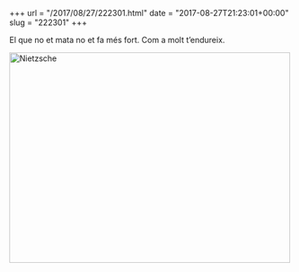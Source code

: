 +++
url = "/2017/08/27/222301.html"
date = "2017-08-27T21:23:01+00:00"
slug = "222301"
+++

El que no et mata no et fa més fort. Com a molt t’endureix.

<a href="https://flic.kr/p/4Ks4aa" title="Nietzsche by Silvia Siles on Flickr"><img src="/uploads/2019/e1010250d5.jpg" width="500" height="375" alt="Nietzsche"></a>

